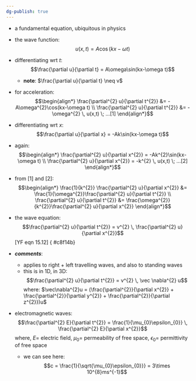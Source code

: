 ```yaml
---
dg-publish: true
---
```


- a fundamental equation, ubiquitous in physics
- the wave function: 
$$u(x,t) = A\cos(kx-\omega t)$$
- differentiating wrt $t$: 
$$\frac{\partial u}{\partial t} = A\omega\sin(kx-\omega t)$$
	- **note**: $\frac{\partial u}{\partial t} \neq v$
- for acceleration: 
$$\begin{align*}
	\frac{\partial^{2} u}{\partial t^{2}} &= -A\omega^{2}\cos(kx-\omega t) \\
	\frac{\partial^{2} u}{\partial t^{2}} &= -\omega^{2} \, u(x,t) \; ...[1]
\end{align*}$$
- differentiating wrt ${} x$: $$\frac{\partial u}{\partial x} = -Ak\sin(kx-\omega t)$$
- again: 
$$\begin{align*}
	\frac{\partial^{2} u}{\partial x^{2}} = -Ak^{2}\sin(kx-\omega t) \\
	\frac{\partial^{2} u}{\partial x^{2}} = -k^{2} \, u(x,t)  \; ...[2]
\end{align*}$$
- from $[1]$ and $[2]$: 
$$\begin{align*}
	\frac{1}{k^{2}} \frac{\partial^{2} u}{\partial x^{2}} &= \frac{1}{\omega^{2}}\frac{\partial^{2} u}{\partial t^{2}} \\
	\frac{\partial^{2} u}{\partial t^{2}} &= \frac{\omega^{2}}{k^{2}}\frac{\partial^{2} u}{\partial x^{2}}
\end{align*}$$
- the wave equation:
$$\frac{\partial^{2} u}{\partial t^{2}} = v^{2} \, \frac{\partial^{2} u}{\partial x^{2}}$$ [YF eqn 15.12]
{ #c8f14b}

- ***comments***:
	- applies to right + left travelling waves, and also to standing waves
	- this is in 1D, in 3D: 
$$\frac{\partial^{2} u}{\partial t^{2}} =  v^{2} \, \vec \nabla^{2} u$$
			where: $\vec\nabla^{2}u = (\frac{\partial^{2}}{\partial x^{2}} + \frac{\partial^{2}}{\partial y^{2}} + \frac{\partial^{2}}{\partial z^{2}})u$
- electromagnetic waves: 
$$\frac{\partial^{2} E}{\partial t^{2}} = \frac{1}{\mu_{0}\epsilon_{0}} \, \frac{\partial^{2} E}{\partial x^{2}}$$
		where, $E=$ electric field, $\mu_{0}=$ permeability of free space, $\epsilon_0=$ permittivity of free space
	- we can see here: 
$$c = \frac{1}{\sqrt{\mu_{0}\epsilon_{0}}} = 3\times 10^{8}ms^{-1}$$
	